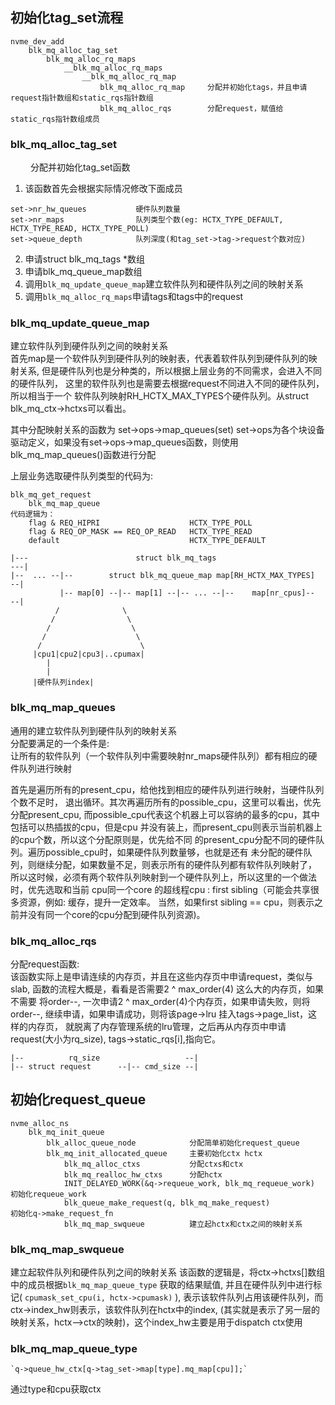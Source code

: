 ## 初始化tag_set流程
```
nvme_dev_add
    blk_mq_alloc_tag_set
        blk_mq_alloc_rq_maps
            __blk_mq_alloc_rq_maps
                __blk_mq_alloc_rq_map
                    blk_mq_alloc_rq_map     分配并初始化tags，并且申请request指针数组和static_rqs指针数组
                    blk_mq_alloc_rqs        分配request，赋值给static_rqs指针数组成员
```

### blk_mq_alloc_tag_set
&emsp;&emsp;
    分配并初始化tag_set函数
1) 该函数首先会根据实际情况修改下面成员
```
set->nr_hw_queues           硬件队列数量
set->nr_maps                队列类型个数(eg: HCTX_TYPE_DEFAULT, HCTX_TYPE_READ, HCTX_TYPE_POLL)
set->queue_depth            队列深度(和tag_set->tag->request个数对应)
```

2) 申请struct blk_mq_tags \*数组
3) 申请blk_mq_queue_map数组
4) 调用`blk_mq_update_queue_map`建立软件队列和硬件队列之间的映射关系
5) 调用`blk_mq_alloc_rq_maps`申请tags和tags中的request

### blk_mq_update_queue_map
建立软件队列到硬件队列之间的映射关系<br />
首先map是一个软件队列到硬件队列的映射表，代表着软件队列到硬件队列的映射关系,
但是硬件队列也是分种类的，所以根据上层业务的不同需求，会进入不同的硬件队列，
这里的软件队列也是需要去根据request不同进入不同的硬件队列，所以相当于一个
软件队列映射RH_HCTX_MAX_TYPES个硬件队列。从struct blk_mq_ctx->hctxs可以看出。

其中分配映射关系的函数为
set->ops->map_queues(set)
set->ops为各个块设备驱动定义，如果没有set->ops->map_queues函数，则使用
blk_mq_map_queues()函数进行分配

上层业务选取硬件队列类型的代码为:
```
blk_mq_get_request
    blk_mq_map_queue
代码逻辑为：
    flag & REQ_HIPRI                    HCTX_TYPE_POLL
    flag & REQ_OP_MASK == REQ_OP_READ   HCTX_TYPE_READ
    default                             HCTX_TYPE_DEFAULT

|---                        struct blk_mq_tags                          ---|
|--  ... --|--        struct blk_mq_queue_map map[RH_HCTX_MAX_TYPES]     --|
           |-- map[0] --|-- map[1] --|-- ... --|--    map[nr_cpus]--     --|
          /              \
         /                \
        /                  \
       /                    \
      /                      \
     |cpu1|cpu2|cpu3|..cpumax|
        |
        |
     |硬件队列index|
```
### blk_mq_map_queues
通用的建立软件队列到硬件队列的映射关系<br />
分配要满足的一个条件是:<br />
让所有的软件队列（一个软件队列中需要映射nr_maps硬件队列）都有相应的硬件队列进行映射

首先是遍历所有的present_cpu，给他找到相应的硬件队列进行映射，当硬件队列个数不足时，
退出循环。其次再遍历所有的possible_cpu，这里可以看出，优先分配present_cpu,
而possible_cpu代表这个机器上可以容纳的最多的cpu，其中包括可以热插拔的cpu，但是cpu
并没有装上，而present_cpu则表示当前机器上的cpu个数，所以这个分配原则是，优先给不同
的present_cpu分配不同的硬件队列。遍历possible_cpu时，如果硬件队列数量够，也就是还有
未分配的硬件队列，则继续分配，如果数量不足，则表示所有的硬件队列都有软件队列映射了，
所以这时候，必须有两个软件队列映射到一个硬件队列上，所以这里的一个做法时，优先选取和当前
cpu同一个core 的超线程cpu : first sibling（可能会共享很多资源，例如: 缓存，提升一定效率。
当然，如果first sibling == cpu，则表示之前并没有同一个core的cpu分配到硬件队列资源)。

### blk_mq_alloc_rqs
分配request函数:<br />
该函数实际上是申请连续的内存页，并且在这些内存页中申请request，类似与slab,
函数的流程大概是，看看是否需要2 ^ max_order(4) 这么大的内存页，如果不需要
将order--, 一次申请2 ^ max_order(4)个内存页，如果申请失败，则将order--,
继续申请，如果申请成功，则将该page->lru 挂入tags->page_list，这样的内存页，
就脱离了内存管理系统的lru管理，之后再从内存页中申请request(大小为rq_size),
tags->static_rqs[i],指向它。
```
|--          rq_size                   --|
|-- struct request      --|-- cmd_size --|
```

## 初始化request_queue
```
nvme_alloc_ns
    blk_mq_init_queue
        blk_alloc_queue_node            分配简单初始化request_queue
        blk_mq_init_allocated_queue     主要初始化ctx hctx
            blk_mq_alloc_ctxs           分配ctxs和ctx
            blk_mq_realloc_hw_ctxs      分配hctx
            INIT_DELAYED_WORK(&q->requeue_work, blk_mq_requeue_work)    初始化requeue_work
            blk_queue_make_request(q, blk_mq_make_request)              初始化q->make_request_fn
            blk_mq_map_swqueue          建立起hctx和ctx之间的映射关系
```

### blk_mq_map_swqueue

建立起软件队列和硬件队列之间的映射关系
该函数的逻辑是，将ctx->hctxs[]数组中的成员根据`blk_mq_map_queue_type`
获取的结果赋值, 并且在硬件队列中进行标记( `cpumask_set_cpu(i, hctx->cpumask)` ),
表示该软件队列占用该硬件队列，而ctx->index_hw则表示，该软件队列在hctx中的index,
(其实就是表示了另一层的映射关系，hctx-->ctx的映射)，这个index_hw主要是用于dispatch ctx使用

### blk_mq_map_queue_type
    `q->queue_hw_ctx[q->tag_set->map[type].mq_map[cpu]];`
通过type和cpu获取ctx
